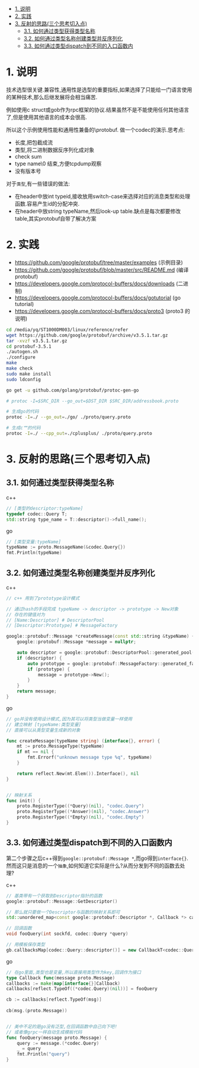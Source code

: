 <!-- TOC -->

- [1. 说明](#1-说明)
- [2. 实践](#2-实践)
- [3. 反射的思路(三个思考切入点)](#3-反射的思路三个思考切入点)
    - [3.1. 如何通过类型获得类型名称](#31-如何通过类型获得类型名称)
    - [3.2. 如何通过类型名称创建类型并反序列化](#32-如何通过类型名称创建类型并反序列化)
    - [3.3. 如何通过类型dispatch到不同的入口函数内](#33-如何通过类型dispatch到不同的入口函数内)

<!-- /TOC -->


<a id="markdown-1-说明" name="1-说明"></a>
# 1. 说明

技术选型很关键.兼容性,通用性是选型的重要指标,如果选择了只能给一门语言使用的某种技术,那么后继发展将会相当痛苦.

例如使用c struct或gob作为rpc框架的协议.结果虽然不是不能使用任何其他语言了,但是使用其他语言的成本会很高.

所以这个示例使用性能和通用性兼备的\protobuf. 做一个codec的演示.思考点:  
* 长度,把包截成流
* 类型,将二进制数据反序列化成对象
* check sum
* type name\0 结束,方便tcpdump观察
* 没有版本号

对于`类型`,有一些错误的做法:
* 在header中放int typeid,接收放用switch-case来选择对应的消息类型和处理函数.容易产生id的分配冲突.
* 在header中放string typeName,然后look-up table.缺点是每次都要修改table,其实protobuf自带了解决方案


<a id="markdown-2-实践" name="2-实践"></a>
# 2. 实践

* https://github.com/google/protobuf/tree/master/examples (示例目录)
* https://github.com/google/protobuf/blob/master/src/README.md (编译protobuf)
* https://developers.google.com/protocol-buffers/docs/downloads (二进制)
* https://developers.google.com/protocol-buffers/docs/gotutorial (go tutorial)
* https://developers.google.com/protocol-buffers/docs/proto3 (proto3 的说明)

```bash
cd /media/yq/ST1000DM003/linux/reference/refer
wget https://github.com/google/protobuf/archive/v3.5.1.tar.gz
tar -xvzf v3.5.1.tar.gz
cd protobuf-3.5.1
./autogen.sh
./configure
make
make check
sudo make install
sudo ldconfig 

go get -u github.com/golang/protobuf/protoc-gen-go

# protoc -I=$SRC_DIR --go_out=$DST_DIR $SRC_DIR/addressbook.proto

# 生成go的代码
protoc -I=./ --go_out=./go/ ./proto/query.proto

# 生成c艹的代码
protoc -I=./ --cpp_out=./cplusplus/ ./proto/query.proto
```

<a id="markdown-3-反射的思路三个思考切入点" name="3-反射的思路三个思考切入点"></a>
# 3. 反射的思路(三个思考切入点)

 
<a id="markdown-31-如何通过类型获得类型名称" name="31-如何通过类型获得类型名称"></a>
## 3.1. 如何通过类型获得类型名称

c++
```c++
// [类型的descriptor:typeName]
typedef codec::Query T;
std::string type_name = T::descriptor()->full_name();
```

go
```go
// [类型变量:typeName]
typeName := proto.MessageName(&codec.Query{})
fmt.Println(typeName)
```


<a id="markdown-32-如何通过类型名称创建类型并反序列化" name="32-如何通过类型名称创建类型并反序列化"></a>
## 3.2. 如何通过类型名称创建类型并反序列化

c++
```c++
// c++ 用到了prototype设计模式

// 通过hash的手段完成 typeName -> descriptor -> prototype -> New对象
// 存在的键值对为
// [Name:Descriptor] # DescriptorPool
// [Descriptor:Prototype] # MessageFactory

google::protobuf::Message *createMessage(const std::string &typeName) {
    google::protobuf::Message *message = nullptr;

    auto descriptor = google::protobuf::DescriptorPool::generated_pool()->FindMessageTypeByName(typeName);
    if (descriptor) {
        auto prototype = google::protobuf::MessageFactory::generated_factory()->GetPrototype(descriptor);
        if (prototype) {
            message = prototype->New();
        }
    }
    return message;
}
```

go 
```go
// go并没有使用设计模式,因为其可以将类型当做变量一样使用
// 建立映射 [typeName:类型变量]
// 直接可以从类型变量生成新的对象

func createMessage(typeName string) (interface{}, error) {
	mt := proto.MessageType(typeName)
	if mt == nil {
		fmt.Errorf("unknown message type %q", typeName)
	}

	return reflect.New(mt.Elem()).Interface(), nil
}


// 映射关系
func init() {
	proto.RegisterType((*Query)(nil), "codec.Query")
	proto.RegisterType((*Answer)(nil), "codec.Answer")
	proto.RegisterType((*Empty)(nil), "codec.Empty")
}
```


<a id="markdown-33-如何通过类型dispatch到不同的入口函数内" name="33-如何通过类型dispatch到不同的入口函数内"></a>
## 3.3. 如何通过类型dispatch到不同的入口函数内

第二个步骤之后c++得到`google::protobuf::Message *`,而go得到`interface{}`.然而这只是消息的一个`抽象`,如何知道它实际是什么?从而分发到不同的函数去处理?

c++
```c++
// 基类带有一个获取到Descriptor指针的函数
google::protobuf::Message::GetDescriptor()

// 那么就只要做一个Descriptor与函数的映射关系即可
std::unordered_map<const google::protobuf::Descriptor *, Callback *> callbacksMap;

// 回调函数
void fooQuery(int sockfd, codec::Query *query)

// 用模板保存类型
gb.callbacksMap[codec::Query::descriptor()] = new CallbackT<codec::Query>(fooQuery)
```

go
```go
// 在go里面,类型也是变量,所以直接用类型作为key,回调作为接口
type Callback func(message proto.Message)
callbacks := make(map[interface{}]Callback)
callbacks[reflect.TypeOf((*codec.Query)(nil))] = fooQuery

cb := callbacks[reflect.TypeOf(msg)]
    
cb(msg.(proto.Message))    


// 美中不足的是go没有泛型,在回调函数中自己向下吧!
// 或者像grpc一样自动生成模板代码
func fooQuery(message proto.Message) {
	query := message.(*codec.Query)
	_ = query
	fmt.Println("query")
}
```
